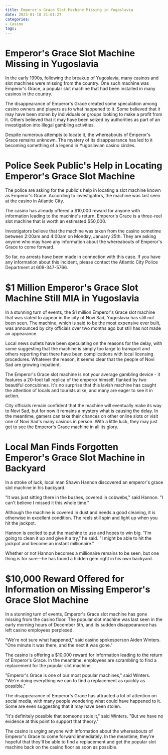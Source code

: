 ```yaml
---
title: Emperor's Grace Slot Machine Missing in Yugoslavia
date: 2023-01-18 21:01:27
categories:
- Casino
tags:
---
```



#  Emperor's Grace Slot Machine Missing in Yugoslavia

In the early 1990s, following the breakup of Yugoslavia, many casinos and slot machines were missing from the country. One such machine was Emperor's Grace, a popular slot machine that had been installed in many casinos in the country.

The disappearance of Emperor's Grace created some speculation among casino owners and players as to what happened to it. Some believed that it may have been stolen by individuals or groups looking to make a profit from it. Others believed that it may have been seized by authorities as part of an investigation into illegal gambling activities.

Despite numerous attempts to locate it, the whereabouts of Emperor's Grace remains unknown. The mystery of its disappearance has led to it becoming something of a legend in Yugoslavian casino circles.

#  Police Seek Public's Help in Locating Emperor's Grace Slot Machine 

The police are asking for the public's help in locating a slot machine known as Emperor's Grace. According to investigators, the machine was last seen at the casino in Atlantic City.

The casino has already offered a $10,000 reward for anyone with information leading to the machine's return. Emperor's Grace is a three-reel slot machine that is worth an estimated $50,000.

Investigators believe that the machine was taken from the casino sometime between 2:00am and 4:00am on Monday, January 25th. They are asking anyone who may have any information about the whereabouts of Emperor's Grace to come forward.

So far, no arrests have been made in connection with this case. If you have any information about this incident, please contact the Atlantic City Police Department at 609-347-5766.

#  $1 Million Emperor's Grace Slot Machine Still MIA in Yugoslavia 

In a stunning turn of events, the $1 million Emperor's Grace slot machine that was slated to appear in the city of Novi Sad, Yugoslavia has still not been seen. The machine, which is said to be the most expensive ever built, was announced by city officials over two months ago but still has not made an appearance.

Local news outlets have been speculating on the reasons for the delay, with some suggesting that the machine is simply too large to transport and others reporting that there have been complications with local licensing procedures. Whatever the reason, it seems clear that the people of Novi Sad are growing impatient.

The Emperor's Grace slot machine is not your average gambling device - it features a 20-foot tall replica of the emperor himself, flanked by two beautiful concubines. It's no surprise that this lavish machine has caught the attention of locals and tourists alike, and many are eager to see it in action.

City officials remain confident that the machine will eventually make its way to Novi Sad, but for now it remains a mystery what is causing the delay. In the meantime, gamers can take their chances on other online slots or visit one of Novi Sad's many casinos in person. With a little luck, they may just get to see the Emperor's Grace machine in all its glory.

#  Local Man Finds Forgotten Emperor's Grace Slot Machine in Backyard 

In a stroke of luck, local man Shawn Hannon discovered an emperor's grace slot machine in his backyard. 

"It was just sitting there in the bushes, covered in cobwebs," said Hannon. "I can't believe I missed it this whole time." 

Although the machine is covered in dust and needs a good cleaning, it is otherwise in excellent condition. The reels still spin and light up when you hit the jackpot. 

Hannon is excited to put the machine to use and hopes to win big. "I'm going to clean it up and give it a try," he said. "I might be able to hit the jackpot and become an instant millionaire." 

Whether or not Hannon becomes a millionaire remains to be seen, but one thing is for sure—he has found a hidden gem right in his own backyard.

#  $10,000 Reward Offered for Information on Missing Emperor's Grace Slot Machine

In a stunning turn of events, Emperor's Grace slot machine has gone missing from the casino floor. The popular slot machine was last seen in the early morning hours of December 5th, and its sudden disappearance has left casino employees perplexed.

"We're not sure what happened," said casino spokesperson Aiden Winters. "One minute it was there, and the next it was gone."

The casino is offering a $10,000 reward for information leading to the return of Emperor's Grace. In the meantime, employees are scrambling to find a replacement for the popular slot machine.

"Emperor's Grace is one of our most popular machines," said Winters. "We're doing everything we can to find a replacement as quickly as possible."

The disappearance of Emperor's Grace has attracted a lot of attention on social media, with many people wondering what could have happened to it. Some are even suggesting that it may have been stolen.

"It's definitely possible that someone stole it," said Winters. "But we have no evidence at this point to support that theory."

The casino is urging anyone with information about the whereabouts of Emperor's Grace to come forward immediately. In the meantime, they're hopeful that they'll be able to find a replacement and get the popular slot machine back on the casino floor as soon as possible.